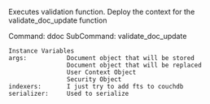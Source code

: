 Executes validation function. Deploy the context for the validate_doc_update function

Command:	 ddoc
SubCommand:	validate_doc_update



    Instance Variables
	args:			Document object that will be stored
					Document object that will be replaced
					User Context Object
					Security Object
	indexers:		I just try to add fts to couchdb
	serializer:		Used to serialize 


